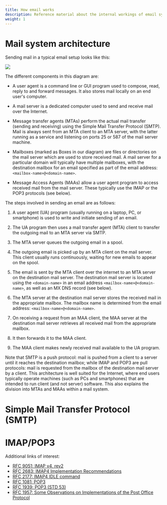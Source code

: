 ```yaml
---
title: How email works
description: Reference material about the internal workings of email systems.
weight: 1
---
```


# Mail system architecture

Sending mail in a typical email setup looks like this:

![](/docs/reference/email-arch.png)

The different components in this diagram are:
- A user agent is a command line or GUI program used to compose, read, reply to and forward messages. It also stores mail locally on an end user's computer.

- A mail server is a dedicated computer used to send and receive mail over the Internet.

- Message transfer agents (MTAs) perform the actual mail transfer (sending and receiving) using the Simple Mail Transfer Protocol (SMTP). Mail is always sent from an MTA client to an MTA server, with the latter running as a service and listening on ports 25 or 587 of the mail server machine.

- Mailboxes (marked as Boxes in our diagram) are files or directories on the mail server which are used to store received mail. A mail server for a particular domain will typically have multiple mailboxes, with the destination mailbox for an email specified as part of the email address: `<mailbox-name>@<domain-name>`.

- Message Access Agents (MAAs) allow a user agent program to access received mail from the mail server. These typically use the IMAP or the POP3 protocols (see below).

The steps involved in sending an email are as follows:
1. A user agent (UA) program (usually running on a laptop, PC, or smartphone) is used to write and initiate sending of an email.

2. The UA program then uses a mail transfer agent (MTA) client to transfer the outgoing mail to an MTA server via SMTP.

3. The MTA server queues the outgoing email in a spool.

4. The outgoing email is picked up by an MTA client on the mail server. This client usually runs continuously, waiting for new emails to appear on the spool.

5. The email is sent by the MTA client over the internet to an MTA server on the destination mail server. The destination mail server is located using the `<domain-name>` in an email address `<mailbox-name>@<domain-name>`, as well as an MX DNS record (see below).

6. The MTA server at the destination mail server stores the received mail in the appropriate mailbox. The mailbox name is determined from the email address: `<mailbox-name>@<domain-name>`.

7. On receiving a request from an MAA client, the MAA server at the destination mail server retrieves all received mail from the appropriate mailbox.

8. It then forwards it to the MAA client.

9. The MAA client makes newly received mail available to the UA program.

Note that SMTP is a push protocol: mail is pushed from a client to a server until it reaches the destination mailbox; while IMAP and POP3 are pull protocols: mail is requested from the mailbox of the destination mail server by a client. This architecture is well suited for the Internet, where end users typically operate machines (such as PCs and smartphones) that are intended to run client (and not server) software. This also explains the division into MTAs and MAAs within a mail system.

# Simple Mail Transfer Protocol (SMTP)

# IMAP/POP3 

Additional links of interest:
- [RFC 9051: IMAP v4, rev2](https://datatracker.ietf.org/doc/html/rfc9051)
- [RFC 2683: IMAP4 Implementation Recommendations](https://datatracker.ietf.org/doc/html/rfc2683)
- [RFC 2177: IMAP4 IDLE command](https://datatracker.ietf.org/doc/html/rfc2177)
- [RFC 1081: POP3](https://datatracker.ietf.org/doc/html/rfc1081)
- [RFC 1939: POP3 (STD 53)](https://datatracker.ietf.org/doc/html/rfc1939)
- [RFC 1957: Some Observations on Implementations of the Post Office Protocol](https://datatracker.ietf.org/doc/html/rfc1957)
